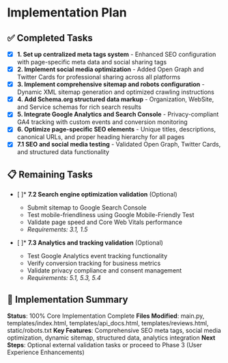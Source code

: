 # Implementation Plan

## ✅ Completed Tasks

- [x] **1. Set up centralized meta tags system** - Enhanced SEO configuration with page-specific meta data and social sharing tags
- [x] **2. Implement social media optimization** - Added Open Graph and Twitter Cards for professional sharing across all platforms
- [x] **3. Implement comprehensive sitemap and robots configuration** - Dynamic XML sitemap generation and optimized crawling instructions
- [x] **4. Add Schema.org structured data markup** - Organization, WebSite, and Service schemas for rich search results
- [x] **5. Integrate Google Analytics and Search Console** - Privacy-compliant GA4 tracking with custom events and conversion monitoring
- [x] **6. Optimize page-specific SEO elements** - Unique titles, descriptions, canonical URLs, and proper heading hierarchy for all pages
- [x] **7.1 SEO and social media testing** - Validated Open Graph, Twitter Cards, and structured data functionality

## 📋 Remaining Tasks

- [ ]* **7.2 Search engine optimization validation** (Optional)
  - Submit sitemap to Google Search Console
  - Test mobile-friendliness using Google Mobile-Friendly Test
  - Validate page speed and Core Web Vitals performance
  - _Requirements: 3.1, 1.5_
  
- [ ]* **7.3 Analytics and tracking validation** (Optional)
  - Test Google Analytics event tracking functionality
  - Verify conversion tracking for business metrics
  - Validate privacy compliance and consent management
  - _Requirements: 5.1, 5.3, 5.4_

## 🎯 Implementation Summary

**Status**: 100% Core Implementation Complete
**Files Modified**: main.py, templates/index.html, templates/api_docs.html, templates/reviews.html, static/robots.txt
**Key Features**: Comprehensive SEO meta tags, social media optimization, dynamic sitemap, structured data, analytics integration
**Next Steps**: Optional external validation tasks or proceed to Phase 3 (User Experience Enhancements)